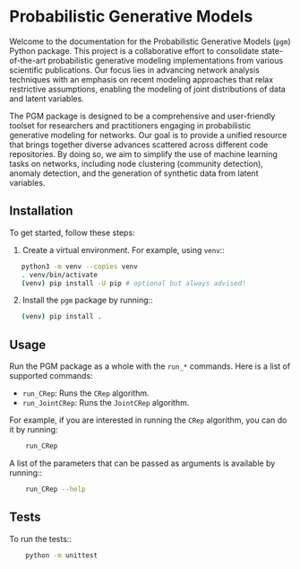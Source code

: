 # Probabilistic Generative Models

Welcome to the documentation for the Probabilistic Generative Models (``pgm``) Python package. This project is a
collaborative effort to consolidate state-of-the-art probabilistic generative modeling implementations from various
scientific publications. Our focus lies in advancing network analysis techniques with an emphasis on recent modeling
approaches that relax restrictive assumptions, enabling the modeling of joint distributions of data and latent
variables.

The PGM package is designed to be a comprehensive and user-friendly toolset for researchers and practitioners engaging
in probabilistic generative modeling for networks. Our goal is to provide a unified resource that brings together
diverse advances scattered across different code repositories. By doing so, we aim to simplify the use of machine
learning tasks on networks, including node clustering (community detection), anomaly detection, and the generation of
synthetic data from latent variables.

## Installation

To get started, follow these steps:

1. Create a virtual environment. For example, using ``venv``::

```bash
   python3 -m venv --copies venv
   . venv/bin/activate
   (venv) pip install -U pip # optional but always advised!
```

2. Install the ``pgm`` package by running::

```bash
   (venv) pip install .
```

## Usage

Run the PGM package as a whole with the `run_*` commands. Here is a list of supported commands:

- `run_CRep`: Runs the `CRep` algorithm.
- `run_JointCRep`: Runs the `JointCRep` algorithm.

For example, if you are interested in running the `CRep` algorithm, you can do it by running:

```bash
    run_CRep
```
A list of the parameters that can be passed as arguments is available by running::

```bash
    run_CRep --help
```

## Tests

To run the tests::

```bash
    python -m unittest
```
